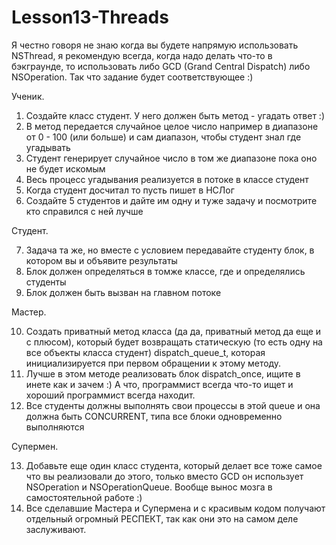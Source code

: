 Lesson13-Threads
================
Я честно говоря не знаю когда вы будете напрямую использовать NSThread, я рекомендую всегда, когда надо делать что-то в бэкграунде, то использовать либо GCD (Grand Central Dispatch) либо NSOperation. Так что задание будет соответствующее :)

Ученик. 

1. Создайте класс студент. У него должен быть метод - угадать ответ :)
2. В метод передается случайное целое число например в диапазоне от 0 - 100 (или больше) и сам диапазон, чтобы студент знал где угадывать
3. Студент генерирует случайное число в том же диапазоне пока оно не будет искомым 
4. Весь процесс угадывания реализуется в потоке в классе студент
5. Когда студент досчитал то пусть пишет в НСЛог 
6. Создайте 5 студентов и дайте им одну и туже задачу и посмотрите кто справился с ней лучше

Студент.

7. Задача та же, но вместе с условием передавайте студенту блок, в котором вы и объявите результаты
8. Блок должен определяться в томже классе, где и определялись студенты
9. Блок должен быть вызван на главном потоке

Мастер.

10. Создать приватный метод класса (да да, приватный метод да еще и с плюсом), который будет возвращать статическую (то есть одну на все объекты класса студент) dispatch_queue_t, которая инициализируется при первом обращении к этому методу. 
11. Лучше в этом методе реализовать блок dispatch_once, ищите в инете как и зачем :) А что, программист всегда что-то ищет и хороший программист всегда находит.
12. Все студенты должны выполнять свои процессы в этой queue и она должна быть CONCURRENT, типа все блоки одновременно выполняются

Супермен. 

13. Добавьте еще один класс студента, который делает все тоже самое что вы реализовали до этого, только вместо GCD он использует NSOperation и NSOperationQueue. Вообще вынос мозга в самостоятельной работе :)
14. Все сделавшие Мастера и Супермена и с красивым кодом получают отдельный огромный РЕСПЕКТ, так как они это на самом деле заслуживают.